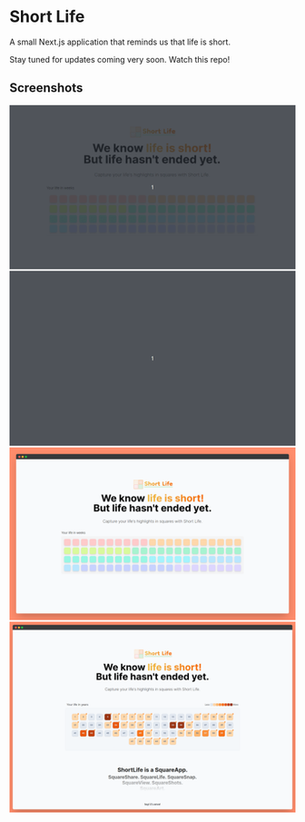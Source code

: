 # Short Life
A small Next.js application that reminds us that life is short.

Stay tuned for updates coming very soon. Watch this repo!

## Screenshots
![version1](github_assets/shortlife_v1.gif)
![version2](github_assets/shortlife_v2.gif)
![ss1](github_assets/ss1.png)
![ss2](github_assets/ss2.png)